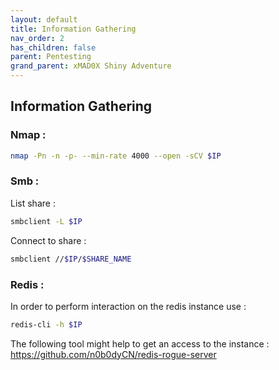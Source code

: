 ```yaml
---
layout: default
title: Information Gathering
nav_order: 2
has_children: false
parent: Pentesting
grand_parent: xMAD0X Shiny Adventure
---
```


## Information Gathering

###  Nmap :
```sh
nmap -Pn -n -p- --min-rate 4000 --open -sCV $IP
```



### Smb : 
List share : 
```bash
smbclient -L $IP
```

Connect to share : 
```bash
smbclient //$IP/$SHARE_NAME
```


### Redis : 
In order to perform interaction on the redis instance use :
```bash
redis-cli -h $IP
```

The following tool might help to get an access to the instance :  https://github.com/n0b0dyCN/redis-rogue-server


